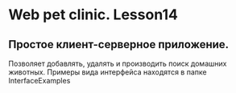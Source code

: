 Web pet clinic. Lesson14
========================

Простое клиент-серверное приложение.
------------------------------------
Позволяет добавлять, удалять и производить поиск домашних животных.
Примеры вида интерфейса находятся в папке InterfaceExamples